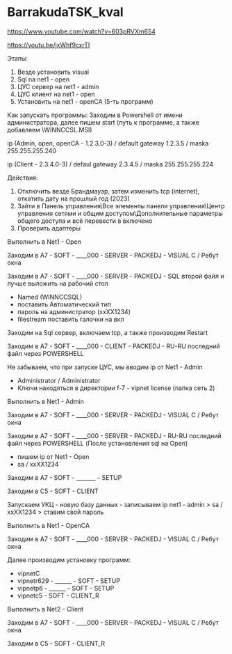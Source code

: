 # BarrakudaTSK_kval

https://www.youtube.com/watch?v=603pRVXm654

https://youtu.be/jxWhf9cxrTI

Этапы:
1. Везде установить visual
2. Sql na net1 - open
3. ЦУС сервер на net1 - admin
4. ЦУС клиент на net1 - open
5. Установить на net1 - openCA (5-ть программ)

Как запускать программы: 
Заходим в Powershell от имени администратора, далее пишем start (путь к программе, а также добавляем \WINNCCSL.MSI)

ip (Admin, open, openCA - 1.2.3.0-3) / default gateway 1.2.3.5 / maska 255.255.255.240

ip (Client - 2.3.4.0-3) / defaul gateway 2.3.4.5 / maska 255.255.255.224

Действия: 
1. Отключить везде Брандмауэр, затем изменить tcp (internet), откатить дату на прошлый год (2023)
2. Зайти в Панель управления\Все элементы панели управления\Центр управления сетями и общим доступом\Дополнительные параметры общего доступа и всё перевести в включено
3. Проверить адаптеры


Выполнить в Net1 - Open

Заходим в A7 - SOFT - ____000 - SERVER - PACKEDJ - VISUAL C / Ребут окна

Заходим в A7 - SOFT - ____000 - SERVER - PACKEDJ - SQL второй файл и лучше выложить на рабочий стол
  - Named (WINNCCSQL)
  - поставить Автоматический тип
  - пароль на администратор (xxXX1234)
  - filestream поставить галочки на вкл

Заходим на Sql сервер, включаем tcp, а также производим Restart

Заходим в A7 - SOFT - ____000 - CLIENT - PACKEDJ - RU-RU последний файл через POWERSHELL

Не забываем, что при запуске ЦУС, мы вводим ip от Net1 - Admin
  - Administrator / Administrator
  - Ключи находяться в директории f-7 - vipnet license (папка сеть 2)

Выполнить в  Net1 - Admin 

Заходим в A7 - SOFT - ____000 - SERVER - PACKEDJ - VISUAL C / Ребут окна

Заходим в A7 - SOFT - ____000 - SERVER - PACKEDJ - RU-RU последний файл через POWERSHELL  (После установления sql на Open)
  - пишем ip от Net1 - Open
  - sa / xxXX1234

Заходим в A7 - SOFT - _______ - SETUP

Заходим в C5 - SOFT - CLIENT

Запускаем УКЦ - новую базу данных - записываем ip net1 - admin > sa / xxXX1234 > ставим свой пароль

Выполнить в Net1 - OpenCA

Заходим в A7 - SOFT - ____000 - SERVER - PACKEDJ - VISUAL C / Ребут окна

Далее производим установку программ:
  - vipnetC
  - vipnetr629 - ______ - SOFT - SETUP
  - vipnetp6 - ______ - SOFT - SETUP
  - vipnetc5 - SOFT - CLIENT_R

Выполнить в Net2 - Client

Заходим в A7 - SOFT - ____000 - SERVER - PACKEDJ - VISUAL C / Ребут окна

Заходим в C5 - SOFT - CLIENT_R
